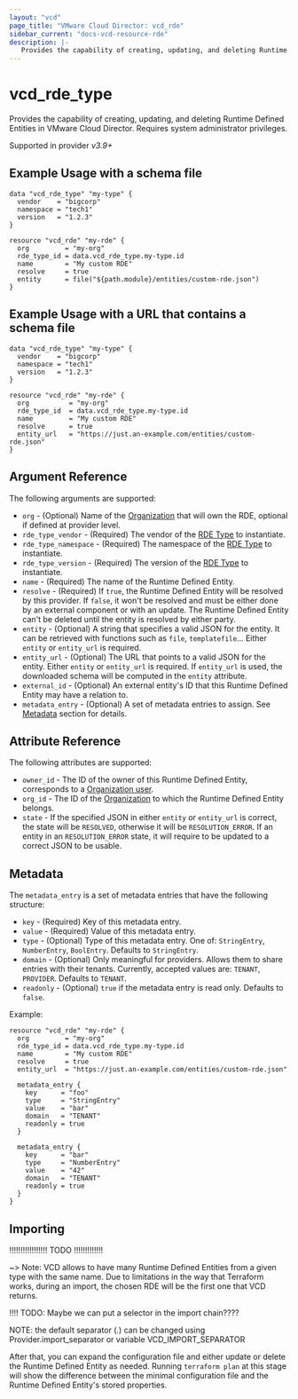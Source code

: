 ```yaml
---
layout: "vcd"
page_title: "VMware Cloud Director: vcd_rde"
sidebar_current: "docs-vcd-resource-rde"
description: |-
   Provides the capability of creating, updating, and deleting Runtime Defined Entities in VMware Cloud Director.
---
```


# vcd\_rde\_type

Provides the capability of creating, updating, and deleting Runtime Defined Entities in VMware Cloud Director.
Requires system administrator privileges.

Supported in provider *v3.9+*

## Example Usage with a schema file

```hcl
data "vcd_rde_type" "my-type" {
  vendor    = "bigcorp"
  namespace = "tech1"
  version   = "1.2.3"
}

resource "vcd_rde" "my-rde" {
  org         = "my-org"
  rde_type_id = data.vcd_rde_type.my-type.id
  name        = "My custom RDE"
  resolve     = true
  entity      = file("${path.module}/entities/custom-rde.json")
}
```

## Example Usage with a URL that contains a schema file

```hcl
data "vcd_rde_type" "my-type" {
  vendor    = "bigcorp"
  namespace = "tech1"
  version   = "1.2.3"
}

resource "vcd_rde" "my-rde" {
  org          = "my-org"
  rde_type_id  = data.vcd_rde_type.my-type.id
  name         = "My custom RDE"
  resolve      = true
  entity_url   = "https://just.an-example.com/entities/custom-rde.json"
}
```

## Argument Reference

The following arguments are supported:

* `org` - (Optional) Name of the [Organization](/providers/vmware/vcd/latest/docs/resources/org) that will own the RDE, optional if defined at provider level.
* `rde_type_vendor` - (Required) The vendor of the [RDE Type](/providers/vmware/vcd/latest/docs/data-sources/rde_type) to instantiate.
* `rde_type_namespace` - (Required) The namespace of the [RDE Type](/providers/vmware/vcd/latest/docs/data-sources/rde_type) to instantiate.
* `rde_type_version` - (Required) The version of the [RDE Type](/providers/vmware/vcd/latest/docs/data-sources/rde_type) to instantiate.
* `name` - (Required) The name of the Runtime Defined Entity.
* `resolve` - (Required) If `true`, the Runtime Defined Entity will be resolved by this provider. If `false`, it won't be
  resolved and must be either done by an external component or with an update. The Runtime Defined Entity can't be
  deleted until the entity is resolved by either party.
* `entity` - (Optional) A string that specifies a valid JSON for the entity. It can be retrieved with functions such as `file`, `templatefile`... Either `entity` or `entity_url` is required.
* `entity_url` - (Optional) The URL that points to a valid JSON for the entity. Either `entity` or `entity_url` is required.
  If `entity_url` is used, the downloaded schema will be computed in the `entity` attribute.
* `external_id` - (Optional) An external entity's ID that this Runtime Defined Entity may have a relation to.
* `metadata_entry` - (Optional) A set of metadata entries to assign. See [Metadata](#metadata) section for details.

## Attribute Reference

The following attributes are supported:

* `owner_id` - The ID of the owner of this Runtime Defined Entity, corresponds to a [Organization user](/providers/vmware/vcd/latest/docs/resources/org_user).
* `org_id` - The ID of the [Organization](/providers/vmware/vcd/latest/docs/resources/org) to which the Runtime Defined Entity belongs.
* `state` - If the specified JSON in either `entity` or `entity_url` is correct, the state will be `RESOLVED`, otherwise it will be `RESOLUTION_ERROR`. If an entity in an `RESOLUTION_ERROR` state, it will require to be updated to a correct JSON to be usable.

<a id="metadata"></a>
## Metadata

The `metadata_entry` is a set of metadata entries that have the following structure:

* `key` - (Required) Key of this metadata entry.
* `value` - (Required) Value of this metadata entry.
* `type` - (Optional) Type of this metadata entry. One of: `StringEntry`, `NumberEntry`, `BoolEntry`. Defaults to `StringEntry`.
* `domain` - (Optional) Only meaningful for providers. Allows them to share entries with their tenants. Currently, accepted values are: `TENANT`, `PROVIDER`. Defaults to `TENANT`.
* `readonly` - (Optional) `true` if the metadata entry is read only. Defaults to `false`.

Example:

```hcl
resource "vcd_rde" "my-rde" {
  org         = "my-org"
  rde_type_id = data.vcd_rde_type.my-type.id
  name        = "My custom RDE"
  resolve     = true
  entity_url  = "https://just.an-example.com/entities/custom-rde.json"
  
  metadata_entry {
    key      = "foo"
    type     = "StringEntry"
    value    = "bar"
    domain   = "TENANT"
    readonly = true
  }

  metadata_entry {
    key      = "bar"
    type     = "NumberEntry"
    value    = "42"
    domain   = "TENANT"
    readonly = true
  }
}
```

## Importing

!!!!!!!!!!!!!!!!! TODO !!!!!!!!!!!!!

~> Note: VCD allows to have many Runtime Defined Entities from a given type with the same name. Due to limitations in the
way that Terraform works, during an import, the chosen RDE will be the first one that VCD returns.

!!!! TODO: Maybe we can put a selector in the import chain????

NOTE: the default separator (.) can be changed using Provider.import_separator or variable VCD_IMPORT_SEPARATOR

[docs-import]:https://www.terraform.io/docs/import/

After that, you can expand the configuration file and either update or delete the Runtime Defined Entity as needed. Running `terraform plan`
at this stage will show the difference between the minimal configuration file and the Runtime Defined Entity's stored properties.
